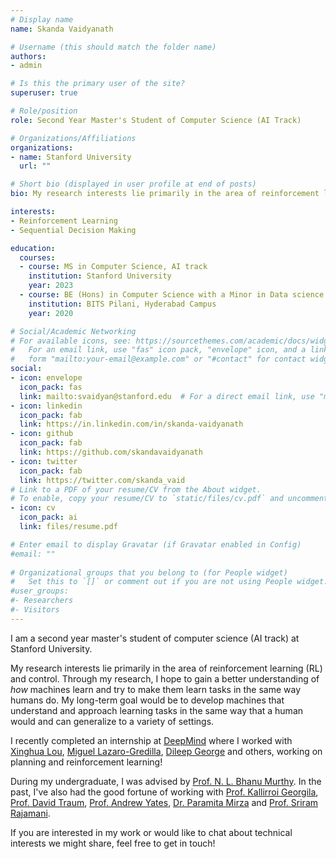 ```yaml
---
# Display name
name: Skanda Vaidyanath

# Username (this should match the folder name)
authors:
- admin

# Is this the primary user of the site?
superuser: true

# Role/position
role: Second Year Master's Student of Computer Science (AI Track)

# Organizations/Affiliations
organizations:
- name: Stanford University
  url: ""

# Short bio (displayed in user profile at end of posts)
bio: My research interests lie primarily in the area of reinforcement learning (RL) and control to build agents that can acquire complex behaviours in the real world via interaction.

interests:
- Reinforcement Learning
- Sequential Decision Making

education:
  courses:
  - course: MS in Computer Science, AI track
    institution: Stanford University
    year: 2023
  - course: BE (Hons) in Computer Science with a Minor in Data science
    institution: BITS Pilani, Hyderabad Campus
    year: 2020

# Social/Academic Networking
# For available icons, see: https://sourcethemes.com/academic/docs/widgets/#icons
#   For an email link, use "fas" icon pack, "envelope" icon, and a link in the
#   form "mailto:your-email@example.com" or "#contact" for contact widget.
social:
- icon: envelope
  icon_pack: fas
  link: mailto:svaidyan@stanford.edu  # For a direct email link, use "mailto:test@example.org".
- icon: linkedin
  icon_pack: fab
  link: https://in.linkedin.com/in/skanda-vaidyanath
- icon: github
  icon_pack: fab
  link: https://github.com/skandavaidyanath
- icon: twitter
  icon_pack: fab
  link: https://twitter.com/skanda_vaid
# Link to a PDF of your resume/CV from the About widget.
# To enable, copy your resume/CV to `static/files/cv.pdf` and uncomment the lines below.  
- icon: cv
  icon_pack: ai
  link: files/resume.pdf     

# Enter email to display Gravatar (if Gravatar enabled in Config)
#email: ""
  
# Organizational groups that you belong to (for People widget)
#   Set this to `[]` or comment out if you are not using People widget.  
#user_groups:
#- Researchers
#- Visitors
---
```


I am a second year master's student of computer science (AI track) at Stanford University.

My research interests lie primarily in the area of reinforcement learning (RL) and control. Through my research, I hope to gain a better understanding of _how_ machines learn and try to make them learn tasks in the same way humans do. My long-term goal would be to develop machines that understand and approach learning tasks in the same way that a human would and can generalize to a variety of settings. 

I recently completed an internship at [DeepMind](https://www.deepmind.com/) where I worked with [Xinghua Lou](https://scholar.google.de/citations?user=tqPmopoAAAAJ&hl=en), [Miguel Lazaro-Gredilla](https://www.linkedin.com/in/miguel-l%C3%A1zaro-gredilla-133759a), [Dileep George](https://dileeplearning.github.io/) and others, working on planning and reinforcement learning!

During my undergraduate, I was advised by [Prof. N. L. Bhanu Murthy](https://www.bits-pilani.ac.in/hyderabad/bhanumurthy/Profile). In the past, I've also had the good fortune of working with [Prof. Kallirroi Georgila](http://people.ict.usc.edu/~kgeorgila/), [Prof. David Traum](http://ict.usc.edu/profile/david-traum/), [Prof. Andrew Yates](https://andrewyates.net/), [Dr. Paramita Mirza](https://paramitamirza.com/) and [Prof. Sriram Rajamani](https://www.microsoft.com/en-us/research/people/sriram/).

If you are interested in my work or would like to chat about technical interests we might share, feel free to get in touch!

